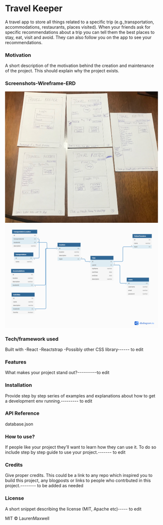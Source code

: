 # Travel Keeper
 A travel app to store all things related to a specific trip (e.g.,transportation, accommodations, restaurants, places visited). When your friends ask for specific recommendations about a trip you can tell them the best places to stay, eat, visit and avoid. They can also follow you on the app to see your recommendations.

### Motivation
A short description of the motivation behind the creation and maintenance of the project. This should explain why the project exists.

### Screenshots-Wireframe-ERD
![wireframe](https://github.com/laurenelizamax/Travel-Keeper/blob/master/travel-wireframe.jpg)
![ERD](https://github.com/laurenelizamax/Travel-Keeper/blob/master/Travel%20Keeper%20(2).png)


### Tech/framework used
Built with
       -React
       -Reactstrap
       -Possibly other CSS library------ to edit

### Features
What makes your project stand out?----------to edit

### Installation
Provide step by step series of examples and explanations about how to get a development env running.--------- to edit

### API Reference
database.json

### How to use?
If people like your project they’ll want to learn how they can use it. To do so include step by step guide to use your project.------- to edit

### Credits
Give proper credits. This could be a link to any repo which inspired you to build this project, any blogposts or links to people who contrbuted in this project.-------- to be added as needed


### License
A short snippet describing the license (MIT, Apache etc)----- to edit

MIT © LaurenMaxwell
